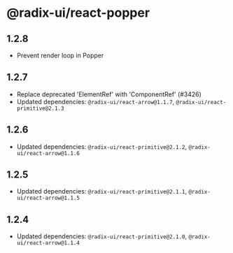 # @radix-ui/react-popper

## 1.2.8

- Prevent render loop in Popper

## 1.2.7

- Replace deprecated 'ElementRef' with 'ComponentRef' (#3426)
- Updated dependencies: `@radix-ui/react-arrow@1.1.7`, `@radix-ui/react-primitive@2.1.3`

## 1.2.6

- Updated dependencies: `@radix-ui/react-primitive@2.1.2`, `@radix-ui/react-arrow@1.1.6`

## 1.2.5

- Updated dependencies: `@radix-ui/react-primitive@2.1.1`, `@radix-ui/react-arrow@1.1.5`

## 1.2.4

- Updated dependencies: `@radix-ui/react-primitive@2.1.0`, `@radix-ui/react-arrow@1.1.4`
